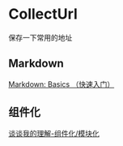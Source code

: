 # CollectUrl
保存一下常用的地址
## Markdown
[Markdown: Basics （快速入门）](https://www.appinn.com/markdown/)

## 组件化

[谈谈我的理解-组件化/模块化](https://www.jianshu.com/p/79e4df63f31f)

